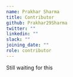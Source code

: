 ```yaml
---
name: Prakhar Sharma
title: Contributor
github: Prakhar29Sharma
twitter: ""
linkedin: ""
slack: ""
joining_date: ""
role: contributor
---
```


Still waiting for this
